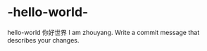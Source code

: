 # -hello-world-
  hello-world  你好世界
I am zhouyang.
Write a commit message that describes your changes.
